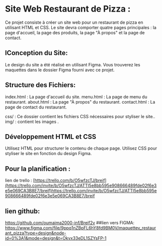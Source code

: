 # Site Web Restaurant de Pizza :
Ce projet consiste à créer un site web pour un restaurant de pizza en utilisant HTML et CSS. 
Le site devra comporter quatre pages principales : la page d'accueil, la page des produits, la page "À propos" et la page de contact. 
## lConception du Site:
Le design du site a été réalisé en utilisant Figma. Vous trouverez les maquettes  dans le dossier Figma fourni avec ce projet.
## Structure des Fichiers:
index.html : La page d'accueil du site.
menu.html : La page de menu du restaurant.
about.html : La page "À propos" du restaurant.
contact.html : La page de contact du restaurant.

css/ : Ce dossier contient les fichiers CSS nécessaires pour styliser le site..
img/ : contient les images .
## Développement HTML et CSS
Utilisez HTML pour structurer le contenu de chaque page.
Utilisez CSS pour styliser le site en fonction du design Figma.

## Pour la planification :
lien de trello : [https://trello.com/b/O5wfzcTJ/breif](https://trello.com/invite/b/O5wfzcTJ/ATTI5e8bb595e908666489fde02f6e3e5e069CA3B8E7/breif)https://trello.com/invite/b/O5wfzcTJ/ATTI5e8bb595e908666489fde02f6e3e5e069CA3B8E7/breif

## lien github:
https://github.com/oumaima2000-inf/Breif2v
##lien vers FIGMA:
https://www.figma.com/file/9ppq1nZBpFL6hY8fd9BM0V/maquettev_restaurant_pizza?type=design&node-id=0%3A1&mode=design&t=Okvx33eDL1SZYsFP-1
